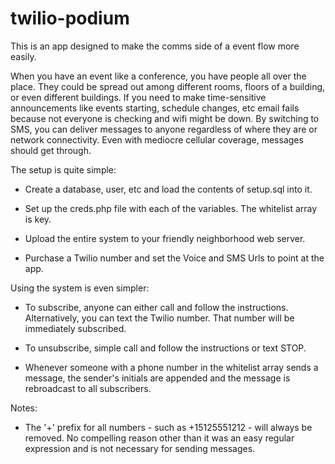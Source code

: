 twilio-podium
=============

This is an app designed to make the comms side of a event flow more easily.

When you have an event like a conference, you have people all over the place. They could be spread out among different rooms, floors of a building, or even different buildings. If you need to make time-sensitive announcements like events starting, schedule changes, etc email fails because not everyone is checking and wifi might be down. By switching to SMS, you can deliver messages to anyone regardless of where they are or network connectivity. Even with mediocre cellular coverage, messages should get through.


The setup is quite simple:

-  Create a database, user, etc and load the contents of setup.sql into it.

-  Set up the creds.php file with each of the variables. The whitelist array is key.

-  Upload the entire system to your friendly neighborhood web server.

-  Purchase a Twilio number and set the Voice and SMS Urls to point at the app.


Using the system is even simpler:

-  To subscribe, anyone can either call and follow the instructions. Alternatively, you can text the Twilio number. That number will be immediately subscribed.

-  To unsubscribe, simple call and follow the instructions or text STOP.

-  Whenever someone with a phone number in the whitelist array sends a message, the sender's initials are appended and the message is rebroadcast to all subscribers.


Notes:

-  The '+' prefix for all numbers - such as +15125551212 - will always be removed. No compelling reason other than it was an easy regular expression and is not necessary for sending messages.